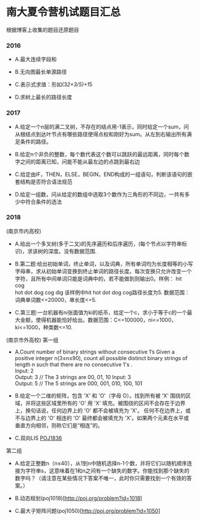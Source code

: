 # 南大夏令营机试题目汇总
根据博客上收集的题目还原题目

### 2016

- A.最大连续字段和

- B.无向图最长单源路径

- C.表示式求值：形如(3*2+3/5)+1*5

- D.求树上最长的路径长度

### 2017

- A.给定一个n层的满二叉树，不存在的结点用-1表示，同时给定一个sum，问从根结点到达叶节点有哪些路径使得点权和刚好为sum。从左到右输出所有满足条件的路径。

- B.给定n个非负的整数，每个数代表这个数可以跳跃的最远距离，同时每个数字之间的距离已知，问能不能从最左边的点跳到最右边

- C.给定由IF，THEN，ELSE，BEGIN，END构成的一组语句，判断该语句的嵌套结构是否符合语法规范

- D.给定一组数，问从给定的数组中选取3个数作为三角形的不同边，一共有多少中符合条件的选法

### 2018

(南京市内高校)
- A.给出一个多叉树(多于二叉)的先序遍历和后序遍历，(每个节点以字符串标识)，求该树的深度。没有数据范围.

- B.第二题:给出初始单词，终止单词，以及词典，所有单词均为长度相等的小写字母串，求从初始单词变换到终止单词的路径长度。每次变换只允许改变一个字符，且所有中间单词只能是词典中的，若不能做到则输出0。样例：
  hit<br>
  cog<br>
  hot dot dog cog dig
该样例中hit hot dot dog cog路径长度为5.
数据范围：词典单词数<=20000，串长度<=5.

- C.第三题:一台机器有ni张面值为ki的纸币，给定一个c，求小于等于c的一个最大金额，使得机器能恰好给出。数据范围：C<=100000，ni<=1000，ki<=1000，种类数<=10.

(南京市外高校)
第一组
- A.Count number of binary strings without consecutive 1’s Given a positive integer n(3≤n≤90), count all possible distinct binary strings of length n such that there are no consecutive 1's .  
  Input:  2 <br>
  Output: 3 // The 3 strings are 00, 01, 10 
  Input:  3 <br>
  Output: 5 // The 5 strings are 000, 001, 010, 100, 101

- B.给定一个二维的矩阵，包含 'X' 和 'O'（字母 O）。找到所有被 'X' 围绕的区域，并将这些区域里所有的 'O' 用 'X' 填充。被围绕的区间不会存在于边界上，换句话说，任何边界上的 'O' 都不会被填充为 'X'。 任何不在边界上，或不与边界上的 'O' 相连的 'O' 最终都会被填充为 'X'。如果两个元素在水平或垂直方向相邻，则称它们是“相连”的。

- C.双向LIS [POJ1836](http://poj.org/problem?id=1836)

第二组

- A.给定正整数n（n≤40），从1到n中随机选择n-1个数，并将它们以随机顺序连接为字符串s，这意味着在1和n之间有一个缺失的数字。你能找到那个缺失的数字吗？（请注意在某些情况下答案不唯一，此时你只需要找到一个有效的答案。）

- B.动态规划(poj1018)[http://poj.org/problem?id=1018]

- C.最大子矩阵问题(poj1050)[http://poj.org/problem?id=1050]
